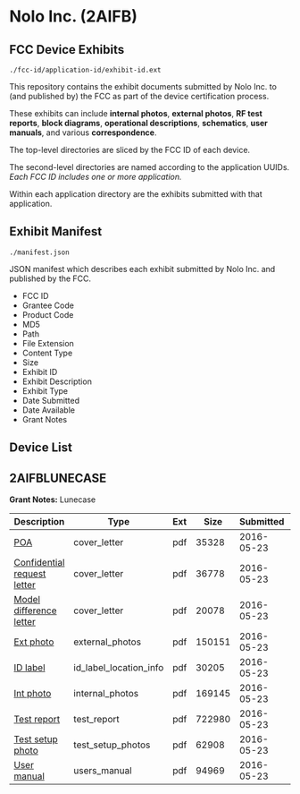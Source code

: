 # Nolo Inc. (2AIFB)
## FCC Device Exhibits

```
./fcc-id/application-id/exhibit-id.ext
```

This repository contains the exhibit documents submitted by Nolo Inc. to (and published by) the FCC as part of the device certification process.

These exhibits can include **internal photos**, **external photos**, **RF test reports**, **block diagrams**, **operational descriptions**, **schematics**, **user manuals**, and various **correspondence**.

The top-level directories are sliced by the FCC ID of each device.

The second-level directories are named according to the application UUIDs. *Each FCC ID includes one or more application.*

Within each application directory are the exhibits submitted with that application. 

## Exhibit Manifest

```
./manifest.json
```

JSON manifest which describes each exhibit submitted by Nolo Inc. and published by the FCC.

- FCC ID
- Grantee Code
- Product Code
- MD5
- Path
- File Extension
- Content Type
- Size
- Exhibit ID
- Exhibit Description
- Exhibit Type
- Date Submitted
- Date Available
- Grant Notes

## Device List
## 2AIFBLUNECASE
**Grant Notes:** Lunecase

| Description | Type | Ext | Size | Submitted | Available |
| ----------- | ---- | --- | ---- | --------- | --------- |
| [POA](2AIFBLUNECASE/d862e37ae668487250b6547ca01d6c91/3001440.pdf) | cover_letter | pdf | 35328 | 2016-05-23 | 2016-05-24 |
| [Confidential request letter](2AIFBLUNECASE/d862e37ae668487250b6547ca01d6c91/3001441.pdf) | cover_letter | pdf | 36778 | 2016-05-23 | 2016-05-24 |
| [Model difference letter](2AIFBLUNECASE/d862e37ae668487250b6547ca01d6c91/3001442.pdf) | cover_letter | pdf | 20078 | 2016-05-23 | 2016-05-24 |
| [Ext photo](2AIFBLUNECASE/d862e37ae668487250b6547ca01d6c91/3001445.pdf) | external_photos | pdf | 150151 | 2016-05-23 | 2016-05-24 |
| [ID label](2AIFBLUNECASE/d862e37ae668487250b6547ca01d6c91/3001447.pdf) | id_label_location_info | pdf | 30205 | 2016-05-23 | 2016-05-24 |
| [Int photo](2AIFBLUNECASE/d862e37ae668487250b6547ca01d6c91/3001446.pdf) | internal_photos | pdf | 169145 | 2016-05-23 | 2016-05-24 |
| [Test report](2AIFBLUNECASE/d862e37ae668487250b6547ca01d6c91/3001443.pdf) | test_report | pdf | 722980 | 2016-05-23 | 2016-05-24 |
| [Test setup photo](2AIFBLUNECASE/d862e37ae668487250b6547ca01d6c91/3001444.pdf) | test_setup_photos | pdf | 62908 | 2016-05-23 | 2016-05-24 |
| [User manual](2AIFBLUNECASE/d862e37ae668487250b6547ca01d6c91/3001448.pdf) | users_manual | pdf | 94969 | 2016-05-23 | 2016-05-24 |
